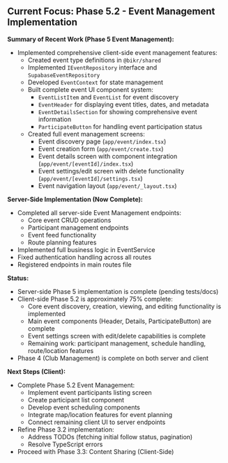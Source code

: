 ## Current Focus: Phase 5.2 - Event Management Implementation

**Summary of Recent Work (Phase 5 Event Management):**
- Implemented comprehensive client-side event management features:
  - Created event type definitions in `@bikr/shared`
  - Implemented `IEventRepository` interface and `SupabaseEventRepository`
  - Developed `EventContext` for state management
  - Built complete event UI component system:
    - `EventListItem` and `EventList` for event discovery
    - `EventHeader` for displaying event titles, dates, and metadata
    - `EventDetailsSection` for showing comprehensive event information
    - `ParticipateButton` for handling event participation status
  - Created full event management screens:
    - Event discovery page (`app/event/index.tsx`)
    - Event creation form (`app/event/create.tsx`)
    - Event details screen with component integration (`app/event/[eventId]/index.tsx`)
    - Event settings/edit screen with delete functionality (`app/event/[eventId]/settings.tsx`)
    - Event navigation layout (`app/event/_layout.tsx`)

**Server-Side Implementation (Now Complete):**
- Completed all server-side Event Management endpoints:
  - Core event CRUD operations
  - Participant management endpoints
  - Event feed functionality
  - Route planning features
- Implemented full business logic in EventService
- Fixed authentication handling across all routes
- Registered endpoints in main routes file

**Status:**
- Server-side Phase 5 implementation is complete (pending tests/docs)
- Client-side Phase 5.2 is approximately 75% complete:
  - Core event discovery, creation, viewing, and editing functionality is implemented
  - Main event components (Header, Details, ParticipateButton) are complete
  - Event settings screen with edit/delete capabilities is complete
  - Remaining work: participant management, schedule handling, route/location features
- Phase 4 (Club Management) is complete on both server and client

**Next Steps (Client):**
- Complete Phase 5.2 Event Management:
  - Implement event participants listing screen
  - Create participant list component
  - Develop event scheduling components
  - Integrate map/location features for event planning
  - Connect remaining client UI to server endpoints
- Refine Phase 3.2 implementation:
  - Address TODOs (fetching initial follow status, pagination)
  - Resolve TypeScript errors
- Proceed with Phase 3.3: Content Sharing (Client-Side)
